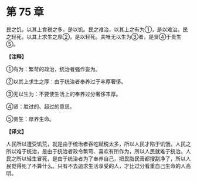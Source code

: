 # 第 75 章

民之饥，以其上食税之多，是以饥。民之难治，以其上之有为①，是以难治。民之轻死，以其上求生之厚②，是以轻死。夫唯无以生为③者，是贤④于贵生⑤。

**【注释】**


①有为：繁苛的政治，统治者强作妄为。

②以其上求生之厚：由于统治者奉养过于丰厚奢侈。

③无以生为：不要使生活上的奉养过分奢侈丰厚。

④贤：胜过的、超过的意思。

⑤贵生：厚养生命。


**【译文】**

人民所以遭受饥荒，就是由于统治者吞吃赋税太多，所以人民才陷于饥饿。人民之所以难于统治，是由于统治者政令繁苛、喜欢有所作为，所以人民就难于统治。人民之所以轻生冒死，是由于统治者为了奉养自己，把民脂民膏都搜刮净了，所以人民觉得死了不算什么。只有不去追求生活享受的人，才比过分看重自己生命的人高明。
